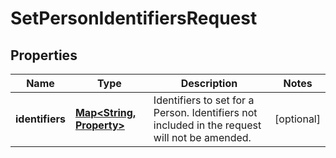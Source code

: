

# SetPersonIdentifiersRequest

## Properties

Name | Type | Description | Notes
------------ | ------------- | ------------- | -------------
**identifiers** | [**Map&lt;String, Property&gt;**](Property.md) | Identifiers to set for a Person. Identifiers not included in the request will not be amended. |  [optional]



